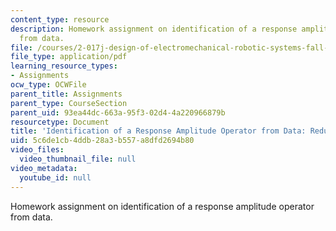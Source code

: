 ```yaml
---
content_type: resource
description: Homework assignment on identification of a response amplitude operator
  from data.
file: /courses/2-017j-design-of-electromechanical-robotic-systems-fall-2009/5c6de1cb4ddb28a3b557a8dfd2694b80_MIT2_017JF09_p31.pdf
file_type: application/pdf
learning_resource_types:
- Assignments
ocw_type: OCWFile
parent_title: Assignments
parent_type: CourseSection
parent_uid: 93ea44dc-663a-95f3-02d4-4a220966879b
resourcetype: Document
title: 'Identification of a Response Amplitude Operator from Data: Redux'
uid: 5c6de1cb-4ddb-28a3-b557-a8dfd2694b80
video_files:
  video_thumbnail_file: null
video_metadata:
  youtube_id: null
---
```

Homework assignment on identification of a response amplitude operator from data.

